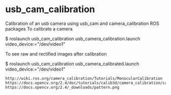 # usb_cam_calibration
Calibration of an usb camera using usb_cam and camera_calibration ROS packages
To calibrate a camera

$ roslaunch usb_cam_calibration usb_camera_calibration.launch video_device:="/dev/video1"

To see raw and rectified images after calibration

$ roslaunch usb_cam_calibration usb_camera_calibrated.launch video_device:="/dev/video1"


    http://wiki.ros.org/camera_calibration/Tutorials/MonocularCalibration
    https://docs.opencv.org/2.4/doc/tutorials/calib3d/camera_calibration/camera_calibration.html
    https://docs.opencv.org/2.4/_downloads/pattern.png

